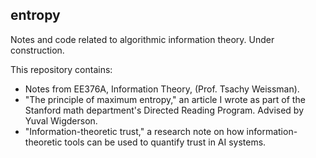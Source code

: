## entropy

Notes and code related to algorithmic information theory.  Under construction.

This repository contains:

- Notes from EE376A, Information Theory,  (Prof. Tsachy Weissman).
- "The principle of maximum entropy," an article I wrote as part of the Stanford math department's Directed Reading Program.  Advised by Yuval Wigderson.
- "Information-theoretic trust," a research note on how information-theoretic tools can be used to quantify trust in AI systems.
